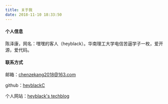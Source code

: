 ```yaml
---
title: 关于我
date: 2018-11-10 18:33:50
---
```


#### 个人信息

陈泽康，网名：嘿嘿的客人（heyblack）。华南理工大学电信苦逼学子一枚，爱开源，爱代码。

#### 联系方式

邮箱：chenzekang2018@163.com

github：[heyblackC](https://github.com/heyblackC)

个人网站：[heyblack's techblog](https://blog.heyblack.top/)


